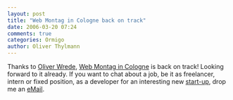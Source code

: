 ```yaml
---
layout: post
title: "Web Montag in Cologne back on track"
date: 2006-03-20 07:24
comments: true
categories: Ormigo
author: Oliver Thylmann
---
```






Thanks to [Oliver Wrede](http://wrede.interfacedesign.org/), [Web Montag in Cologne](http://www.webmontag.de/doku.php?id=koeln) is back on track! Looking forward to it already. If you want to chat about a job, be it as freelancer, intern or fixed position, as a developer for an interesting new [start-up](http://ormigo.com/), drop me an [eMail](http://thylmann.net/mail.php).








